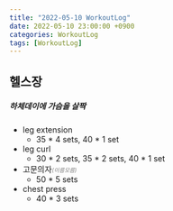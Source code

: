 ```yaml
---
title: "2022-05-10 WorkoutLog"
date: 2022-05-10 23:00:00 +0900
categories: WorkoutLog
tags: [WorkoutLog]
---
```


## 헬스장
##### 하체데이에 가슴을 살짝

* leg extension<br>
  - 35 * 4 sets, 40 * 1 set<br>
* leg curl<br>
  - 30 * 2 sets, 35 * 2 sets, 40 * 1 set<br>
* 고문의자<span style="color:gray; font-size:10px">*(이름모름)*</span><br>
  - 50 * 5 sets<br>
* chest press<br>
  - 40 * 3 sets<br>
